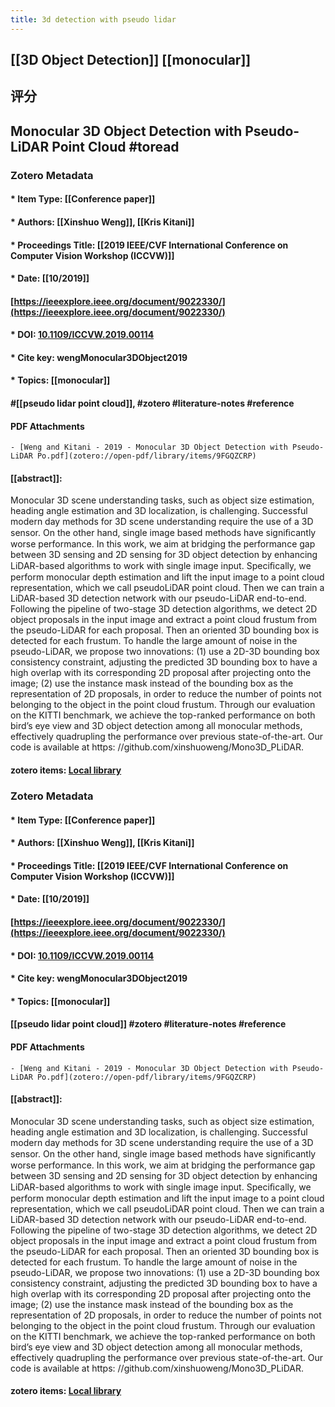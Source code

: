 ```yaml
---
title: 3d detection with pseudo lidar
---
```


## [[3D Object Detection]] [[monocular]]
## 评分
## Monocular 3D Object Detection with Pseudo-LiDAR Point Cloud #toread

### Zotero Metadata

#### * Item Type: [[Conference paper]]
#### * Authors: [[Xinshuo Weng]], [[Kris Kitani]]
#### * Proceedings Title: [[2019 IEEE/CVF International Conference on Computer Vision Workshop (ICCVW)]]
#### * Date: [[10/2019]]

#### [https://ieeexplore.ieee.org/document/9022330/](https://ieeexplore.ieee.org/document/9022330/)
#### * DOI: [10.1109/ICCVW.2019.00114](https://doi.org/10.1109/ICCVW.2019.00114) 
#### * Cite key: wengMonocular3DObject2019
#### * Topics: [[monocular]]
#### #[[pseudo lidar point cloud]], #zotero #literature-notes #reference
#### PDF Attachments
	- [Weng and Kitani - 2019 - Monocular 3D Object Detection with Pseudo-LiDAR Po.pdf](zotero://open-pdf/library/items/9FGQZCRP)

#### [[abstract]]:
Monocular 3D scene understanding tasks, such as object size estimation, heading angle estimation and 3D localization, is challenging. Successful modern day methods for 3D scene understanding require the use of a 3D sensor. On the other hand, single image based methods have signiﬁcantly worse performance. In this work, we aim at bridging the performance gap between 3D sensing and 2D sensing for 3D object detection by enhancing LiDAR-based algorithms to work with single image input. Speciﬁcally, we perform monocular depth estimation and lift the input image to a point cloud representation, which we call pseudoLiDAR point cloud. Then we can train a LiDAR-based 3D detection network with our pseudo-LiDAR end-to-end. Following the pipeline of two-stage 3D detection algorithms, we detect 2D object proposals in the input image and extract a point cloud frustum from the pseudo-LiDAR for each proposal. Then an oriented 3D bounding box is detected for each frustum. To handle the large amount of noise in the pseudo-LiDAR, we propose two innovations: (1) use a 2D-3D bounding box consistency constraint, adjusting the predicted 3D bounding box to have a high overlap with its corresponding 2D proposal after projecting onto the image; (2) use the instance mask instead of the bounding box as the representation of 2D proposals, in order to reduce the number of points not belonging to the object in the point cloud frustum. Through our evaluation on the KITTI benchmark, we achieve the top-ranked performance on both bird’s eye view and 3D object detection among all monocular methods, effectively quadrupling the performance over previous state-of-the-art. Our code is available at https: //github.com/xinshuoweng/Mono3D_PLiDAR.

#### zotero items: [Local library](zotero://select/items/1_V8QSUWPW)
### Zotero Metadata

#### * Item Type: [[Conference paper]]
#### * Authors: [[Xinshuo Weng]], [[Kris Kitani]]
#### * Proceedings Title: [[2019 IEEE/CVF International Conference on Computer Vision Workshop (ICCVW)]]
#### * Date: [[10/2019]]

#### [https://ieeexplore.ieee.org/document/9022330/](https://ieeexplore.ieee.org/document/9022330/)
#### * DOI: [10.1109/ICCVW.2019.00114](https://doi.org/10.1109/ICCVW.2019.00114) 
#### * Cite key: wengMonocular3DObject2019
#### * Topics: [[monocular]]
#### 
#### [[pseudo lidar point cloud]] #zotero #literature-notes #reference
#### PDF Attachments
	- [Weng and Kitani - 2019 - Monocular 3D Object Detection with Pseudo-LiDAR Po.pdf](zotero://open-pdf/library/items/9FGQZCRP)

#### [[abstract]]:
Monocular 3D scene understanding tasks, such as object size estimation, heading angle estimation and 3D localization, is challenging. Successful modern day methods for 3D scene understanding require the use of a 3D sensor. On the other hand, single image based methods have signiﬁcantly worse performance. In this work, we aim at bridging the performance gap between 3D sensing and 2D sensing for 3D object detection by enhancing LiDAR-based algorithms to work with single image input. Speciﬁcally, we perform monocular depth estimation and lift the input image to a point cloud representation, which we call pseudoLiDAR point cloud. Then we can train a LiDAR-based 3D detection network with our pseudo-LiDAR end-to-end. Following the pipeline of two-stage 3D detection algorithms, we detect 2D object proposals in the input image and extract a point cloud frustum from the pseudo-LiDAR for each proposal. Then an oriented 3D bounding box is detected for each frustum. To handle the large amount of noise in the pseudo-LiDAR, we propose two innovations: (1) use a 2D-3D bounding box consistency constraint, adjusting the predicted 3D bounding box to have a high overlap with its corresponding 2D proposal after projecting onto the image; (2) use the instance mask instead of the bounding box as the representation of 2D proposals, in order to reduce the number of points not belonging to the object in the point cloud frustum. Through our evaluation on the KITTI benchmark, we achieve the top-ranked performance on both bird’s eye view and 3D object detection among all monocular methods, effectively quadrupling the performance over previous state-of-the-art. Our code is available at https: //github.com/xinshuoweng/Mono3D_PLiDAR.

#### zotero items: [Local library](zotero://select/items/1_V8QSUWPW)
